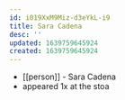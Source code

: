 ```yaml
---
id: i019XxM9Miz-d3eYkL-i9
title: Sara Cadena
desc: ''
updated: 1639759645924
created: 1639759645924
---
```



- [[person]] - Sara Cadena
- appeared 1x at the stoa
